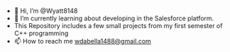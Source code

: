 - 👋 Hi, I’m @Wyatt8148
- 🌱 I’m currently learning about developing in the Salesforce platform.
- This Repository includes a few small projects from my first semester of C++ programming
- 📫 How to reach me wdabella1488@gmail.com

<!---
Wyatt8148/Wyatt8148 is a ✨ special ✨ repository because its `README.md` (this file) appears on your GitHub profile.
You can click the Preview link to take a look at your changes.
--->
